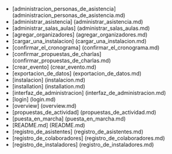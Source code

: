 <!-- docs/_sidebar.md -->

- [administracion_personas_de_asistencia] (administracion_personas_de_asistencia.md)
- [administrar_asistencia] (administrar_asistencia.md)
- [administrar_salas_aulas] (administrar_salas_aulas.md)
- [agregar_organizadores] (agregar_organizadores.md)
- [cargar_una_instalacion] (cargar_una_instalacion.md)
- [confirmar_el_cronograma] (confirmar_el_cronograma.md)
- [confirmar_propuestas_de_charlas] (confirmar_propuestas_de_charlas.md)
- [crear_evento] (crear_evento.md)
- [exportacion_de_datos] (exportacion_de_datos.md)
- [instalacion] (instalacion.md)
- [installation] (installation.md)
- [interfaz_de_administracion] (interfaz_de_administracion.md)
- [login] (login.md)
- [overview] (overview.md)
- [propuestas_de_actividad] (propuestas_de_actividad.md)
- [puesta_en_marcha] (puesta_en_marcha.md)
- [README.md] (README.md)
- [registro_de_asistentes] (registro_de_asistentes.md)
- [registro_de_colaboradores] (registro_de_colaboradores.md)
- [registro_de_instaladores] (registro_de_instaladores.md)
